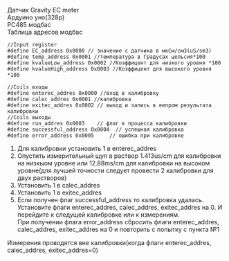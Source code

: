 Датчик Gravity EC meter  
Ардуино уно(328p)  
РС485 модбас  
Таблица адресов модбас  
```
//Input register
#define EC_address 0x0000 // значение с датчика в мкСм/см3(uS/sm3)
#define temp_address 0x0001 //температура в Градусах цельсия*100
#define kvalueLow_address 0x0002 //Коэффицент для низкого уровня *100
#define kvalueHigh_address 0x0003 //Коэффицент для высокого уровня *100

//Coils входы
#define enterec_addres 0x0000 //вход в калибровку
#define calec_addres 0x0001 //калибровка
#define exitec_addres 0x0002 // выход и запись в еепром результата калибровки
//Coils выходы
#define run_addres 0x0003    // флаг в процесса калибровки
#define successful_address 0x0004  // успешная калибровка
#define error_address 0x0005     // ошибка при калибровке
```
1. Для калибровки установить 1 в enterec_addres  
2. Опустить измерительный щуп в раствор 1.413us/cm для калибровки на низкыом уровне или 12.88ms/cm для калибровки на высоком уровне(для лучшей точности следует провести 2 калибровки для двух растворов)
3. Установить 1 в calec_addres  
4. Установить 1 в exitec_addres  
5. Если получен флаг successful_address то калибровка удалась.  
Установите флаги enterec_addres, calec_addres, exitec_addres на 0. И перейдите к следущей калибровке или к измерениям.  
При получении флага error_address сбросить флаги enterec_addres, calec_addres, exitec_addres на 0 и повторить с попытку с пункта №1


Измерения проводятся вне калибровки(когда флаги enterec_addres, calec_addres, exitec_addres=0)